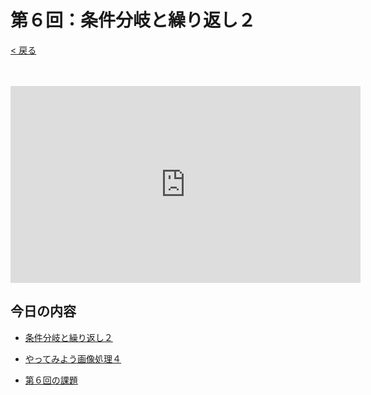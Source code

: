 # 第６回：条件分岐と繰り返し２

[< 戻る](../)

　

<iframe width="560" height="315" src="https://www.youtube.com/embed/13jviWbwj3Y?rel=0" title="YouTube video player" frameborder="0" allow="accelerometer; autoplay; clipboard-write; encrypted-media; gyroscope; picture-in-picture" allowfullscreen></iframe>

## 今日の内容

- [条件分岐と繰り返し２](for/)

- [やってみよう画像処理４](try4/)

- [第６回の課題](kadai/)

